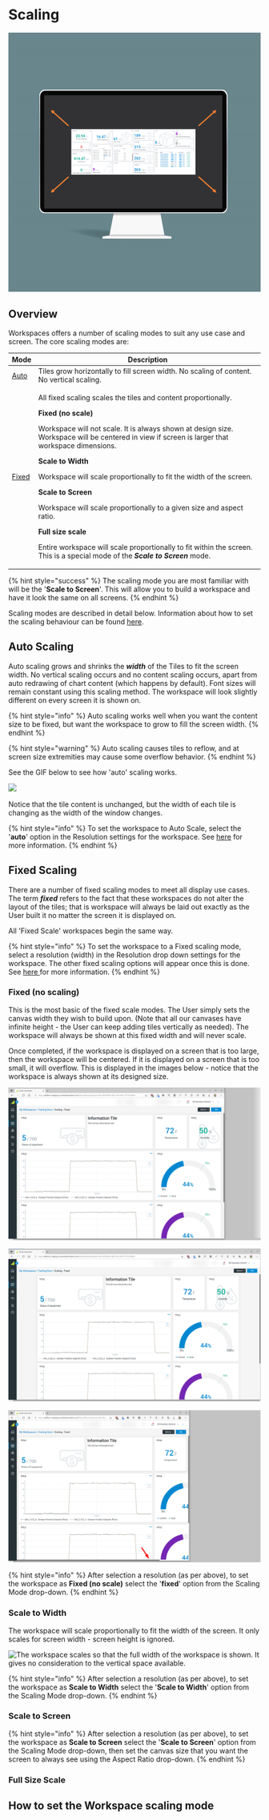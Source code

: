 # Scaling

![Scale to fit, scale to workspace, fixed size, dynamic scaling - set your workspace scale preferences](<../../.gitbook/assets/image (47) (1).png>)

## Overview

Workspaces offers a number of scaling modes to suit any use case and screen. The core scaling modes are:

| Mode                      | Description                                                                                                                                                                                                                                                                                                                                                                                                                                                                                                                                                                                                                                                                                                                                         |
| ------------------------- | --------------------------------------------------------------------------------------------------------------------------------------------------------------------------------------------------------------------------------------------------------------------------------------------------------------------------------------------------------------------------------------------------------------------------------------------------------------------------------------------------------------------------------------------------------------------------------------------------------------------------------------------------------------------------------------------------------------------------------------------------- |
| [Auto](./#auto-scaling)   | Tiles grow horizontally to fill screen width. No scaling of content. No vertical scaling.                                                                                                                                                                                                                                                                                                                                                                                                                                                                                                                                                                                                                                                           |
| [Fixed](./#fixed-scaling) | <p>All fixed scaling scales the tiles and content proportionally.</p><p><strong></strong></p><p><strong>Fixed (no scale)</strong></p><p>Workspace will not scale. It is always shown at design size. Workspace will be centered in view if screen is larger that workspace dimensions.</p><p></p><p><strong>Scale to Width</strong></p><p>Workspace will scale proportionally to fit the width of the screen. </p><p></p><p><strong>Scale to Screen</strong></p><p>Workspace will scale proportionally to a given size and aspect ratio.</p><p></p><p><strong>Full size scale</strong></p><p>Entire workspace will scale proportionally to fit within the screen. This is a special mode of the <em><strong>Scale to Screen</strong></em> mode.</p> |

{% hint style="success" %}
The scaling mode you are most familiar with will be the '**Scale to Screen**'. This will allow you to build a workspace and have it look the same on all screens.
{% endhint %}

Scaling modes are described in detail below. Information about how to set the scaling behaviour can be found [here](settings.md).&#x20;

## Auto Scaling

Auto scaling grows and shrinks the _**width**_ of the Tiles to fit the screen width. No vertical scaling occurs and no content scaling occurs, apart from auto redrawing of chart content (which happens by default). Font sizes will remain constant using this scaling method. The workspace will look slightly different on every screen it is shown on.

{% hint style="info" %}
Auto scaling works well when you want the content size to be fixed, but want the workspace to grow to fill the screen width.
{% endhint %}

{% hint style="warning" %}
Auto scaling causes tiles to reflow, and at screen size extremities may cause some overflow behavior.&#x20;
{% endhint %}

See the GIF below to see how 'auto' scaling works.

![](../../.gitbook/assets/scaling\_auto.webp)

Notice that the tile content is unchanged, but the width of each tile is changing as the width of the window changes.

{% hint style="info" %}
To set the workspace to Auto Scale, select the '**auto**' option in the Resolution settings for the workspace. See [here](./#undefined) for more information.
{% endhint %}

## Fixed Scaling

There are a number of fixed scaling modes to meet all display use cases. The term _**fixed**_ refers to the fact that these workspaces do not alter the layout of the tiles; that is workspace will always be laid out exactly as the User built it no matter the screen it is displayed on.&#x20;

All 'Fixed Scale' workspaces begin the same way.

{% hint style="info" %}
To set the workspace to a Fixed scaling mode, select a resolution (width) in the Resolution drop down settings for the workspace. The other fixed scaling options will appear once this is done. See [here ](./#undefined)for more information.
{% endhint %}

### Fixed (no scaling)

This is the most basic of the fixed scale modes. The User simply sets the canvas width they wish to build upon. (Note that all our canvases have infinite height - the User can keep adding tiles vertically as needed). The workspace will always be shown at this fixed width and will never scale.

Once completed, if the workspace is displayed on a screen that is too large, then the workspace will be centered. If it is displayed on a screen that is too small, it will overflow. This is displayed in the images below - notice that the workspace is always shown at its designed size.

![Fixed size workspace shown in window with same size](<../../.gitbook/assets/image (34).png>)

![Fixed size workspace shown in window that is much wider. Workspace is centered in the screen, but the workspace has not been scaled to fit.](<../../.gitbook/assets/image (36).png>)

![Fixed size workspace shown in window that is not wide enough. Workspace is cut-off, with a horizontal scroll bar appearing at the bottom of the screen. The workspace has not been scaled to fit.](<../../.gitbook/assets/image (47).png>)

{% hint style="info" %}
After selection a resolution (as per above), to set the workspace as **Fixed (no scale)** select the '**fixed**' option from the Scaling Mode drop-down.
{% endhint %}

### Scale to Width

The workspace will scale proportionally to fit the width of the screen. It only scales for screen width - screen height is ignored.

![The workspace scales so that the full width of the workspace is shown. It gives no consideration to the vertical space available. ](../../.gitbook/assets/scaling\_width.webp)

{% hint style="info" %}
After selection a resolution (as per above), to set the workspace as **Scale to Width** select the '**Scale to Width**' option from the Scaling Mode drop-down.
{% endhint %}

### Scale to Screen

{% hint style="info" %}
After selection a resolution (as per above), to set the workspace as **Scale to Screen** select the '**Scale to Screen**' option from the Scaling Mode drop-down, then set the canvas size that you want the screen to always see using the Aspect Ratio drop-down.
{% endhint %}

### Full Size Scale

## How to set the Workspace scaling mode
